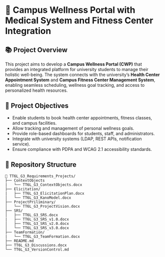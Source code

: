 # 🏥 Campus Wellness Portal with Medical System and Fitness Center Integration

## 📚 Project Overview

This project aims to develop a **Campus Wellness Portal (CWP)** that provides an integrated platform for university students to manage their holistic well-being. The system connects with the university’s **Health Center Appointment System** and **Campus Fitness Center Management System**, enabling seamless scheduling, wellness goal tracking, and access to personalized health resources.

## 🎯 Project Objectives

- Enable students to book health center appointments, fitness classes, and campus facilities.
- Allow tracking and management of personal wellness goals.
- Provide role-based dashboards for students, staff, and administrators.
- Integrate with university systems (LDAP, REST APIs, notification service).
- Ensure compliance with PDPA and WCAG 2.1 accessibility standards.

## 📂 Repository Structure

```plaintext
📁 TT6L_G3_Requirements_Projects/
├── ContextObjects
|   └── TT6L_G3_ContextObjects.docx
├── Elicitation/
|   ├── TT6L_G3_ElicitationPlan.docx
│   └── TT6L_G3_KanoModel.docx
├── ProjectPriliminary/
│   └── TT6L_G3_ProjectVision.docx
├── SRS/
│   ├── TT6L_G3_SRS.docx
|   ├── TT6L_G3_SRS_v1.0.docx
│   ├── TT6L_G3_SRS_v2.0.docx
│   └── TT6L_G3_SRS_v3.0.docx
├── TeamFormation/
|   └── TT6L_G3_TeamFormation.docx
├── README.md
├── TT6L_G3_Discussions.docx
└── TT6L_G3_VersionControl.md
